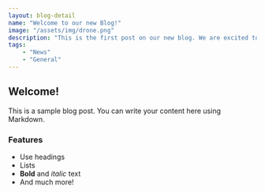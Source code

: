 ```yaml
---
layout: blog-detail
name: "Welcome to our new Blog!"
image: "/assets/img/drone.png"
description: "This is the first post on our new blog. We are excited to share our journey with you."
tags:
    - "News"
    - "General"
---
```


## Welcome!

This is a sample blog post. You can write your content here using Markdown.

### Features
* Use headings
* Lists
* **Bold** and *italic* text
* And much more!